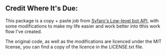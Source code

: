 ## Credit Where It's Due:
This package is a copy + paste job from [Syfaro's Low-level bot API](https://github.com/Syfaro/telegram-bot-api),
with some modifications to make my life easier and work better into tthis work flow I've created.

The original code, as well as the modifications are licenced under the MIT license,
you can find a copy of the licence in the LICENSE.txt file.
